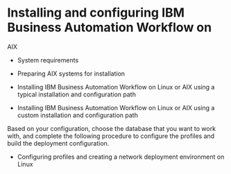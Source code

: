 # Installing and configuring IBM Business Automation Workflow on
AIX

- System requirements
- Preparing AIX systems for installation

- Installing IBM Business Automation Workflow on Linux or AIX using a typical installation and configuration path
- Installing IBM Business Automation Workflow on Linux or AIX using a custom installation and configuration path

Based on your configuration, choose the database
that you want to work with, and complete the following procedure to configure the profiles and build
the deployment configuration.

- Configuring profiles and creating a network deployment environment on Linux